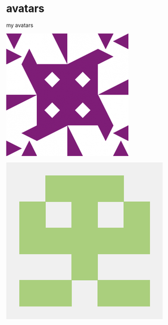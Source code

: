 # avatars
my avatars

![](./stackoverflow_4641ad7fa4d6c9d75ce6bc7588e57bb5.png)

![](./github_13665570.png)
